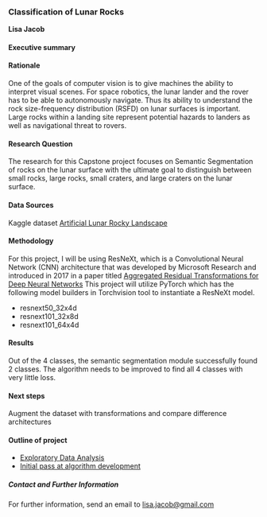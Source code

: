 ### Classification of Lunar Rocks

**Lisa Jacob**

#### Executive summary

#### Rationale
One of the goals of computer vision is to give machines the ability to interpret visual scenes. For space robotics, the lunar lander and the rover has to be able to autonomously navigate. Thus its ability to understand the rock size-frequency distribution (RSFD) on lunar surfaces is important. Large rocks within a landing site represent potential hazards to landers as well as navigational threat to rovers. 

#### Research Question
The research for this Capstone project focuses on Semantic Segmentation of rocks on the lunar surface with the ultimate goal to distinguish between small rocks, large rocks, small craters, and large craters on the lunar surface. 

#### Data Sources
Kaggle dataset [Artificial Lunar Rocky Landscape](https://www.kaggle.com/datasets/romainpessia/artificial-lunar-rocky-landscape-dataset)

#### Methodology
For this project, I will be using ResNeXt, which is a Convolutional Neural Network (CNN) architecture that was developed by Microsoft Research and introduced in 2017 in a paper titled [Aggregated Residual Transformations for Deep Neural Networks](https://ieeexplore.ieee.org/document/8100117)
This project will utilize PyTorch which has the following model builders in Torchvision tool to instantiate a ResNeXt model.
- resnext50_32x4d 
- resnext101_32x8d 
- resnext101_64x4d 

#### Results
Out of the 4 classes, the semantic segmentation module successfully found 2 classes. The algorithm needs to be improved to find all 4 classes with very little loss.

#### Next steps
Augment the dataset with transformations and compare difference architectures

#### Outline of project

- [Exploratory Data Analysis]()
- [Initial pass at algorithm development](https://github.com/lisajacob/Capstone-Project-20.1-Initial-Report-and-Exploratory-Data-Analysis/blob/main/CapstoneLunarDataPreprocessing.ipynb)

##### Contact and Further Information
For further information, send an email to lisa.jacob@gmail.com
